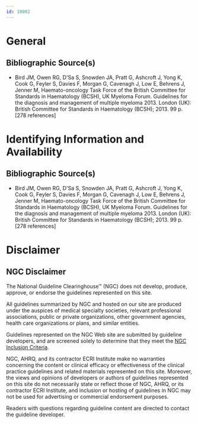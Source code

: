 ```yaml
---
id: 10002
---
```


# General

## Bibliographic Source(s)

- Bird JM, Owen RG, D'Sa S, Snowden JA, Pratt G, Ashcroft J, Yong K, Cook G, Feyler S, Davies F, Morgan G, Cavenagh J, Low E, Behrens J, Jenner M, Haemato-oncology Task Force of the British Committee for Standards in Haematology (BCSH), UK Myeloma Forum. Guidelines for the diagnosis and management of multiple myeloma 2013. London (UK): British Committee for Standards in Haematology (BCSH); 2013. 99 p. [278 references]

# Identifying Information and Availability

## Bibliographic Source(s)

- Bird JM, Owen RG, D'Sa S, Snowden JA, Pratt G, Ashcroft J, Yong K, Cook G, Feyler S, Davies F, Morgan G, Cavenagh J, Low E, Behrens J, Jenner M, Haemato-oncology Task Force of the British Committee for Standards in Haematology (BCSH), UK Myeloma Forum. Guidelines for the diagnosis and management of multiple myeloma 2013. London (UK): British Committee for Standards in Haematology (BCSH); 2013. 99 p. [278 references]

# Disclaimer

## NGC Disclaimer

The National Guideline Clearinghouse™ (NGC) does not develop, produce, approve, or endorse the guidelines represented on this site.

All guidelines summarized by NGC and hosted on our site are produced under the auspices of medical specialty societies, relevant professional associations, public or private organizations, other government agencies, health care organizations or plans, and similar entities.

Guidelines represented on the NGC Web site are submitted by guideline developers, and are screened solely to determine that they meet the [NGC Inclusion Criteria](/help-and-about/summaries/inclusion-criteria).

NGC, AHRQ, and its contractor ECRI Institute make no warranties concerning the content or clinical efficacy or effectiveness of the clinical practice guidelines and related materials represented on this site. Moreover, the views and opinions of developers or authors of guidelines represented on this site do not necessarily state or reflect those of NGC, AHRQ, or its contractor ECRI Institute, and inclusion or hosting of guidelines in NGC may not be used for advertising or commercial endorsement purposes.

Readers with questions regarding guideline content are directed to contact the guideline developer.

